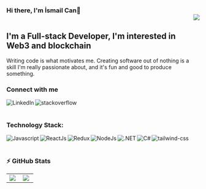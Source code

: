
### Hi there, I'm İsmail Can👋 <div align = 'right'>![](https://komarev.com/ghpvc/?username=ismailcankaratas&color=blue)</div>

## I'm a Full-stack Developer, I'm interested in Web3 and blockchain

Writing code is what motivates me. Creating software out of nothing is a skill I'm really passionate about, and it's fun and good to produce something.
<!--
- 🌱 I’m currently exploring new things in technology. 🤣
- 👯 I’m looking to collaborate with other content creators.
- 🥅 Goals: Contribute more to Open Source projects.
- ⚡ I love to play cricket, badminton and love cooking.
-->

### Connect with me
[<img align="left" alt="LinkedIn" src="https://img.shields.io/badge/linkedin-%230077B5.svg?&style=for-the-badge&logo=linkedin&logoColor=white" />](https://www.linkedin.com/in/ismailcankaratas) 
[<img align="left" alt="stackoverflow" src="https://img.shields.io/badge/stack%20overflow-FE7A16?logo=stack-overflow&logoColor=white&style=for-the-badge" />](https://stackoverflow.com/users/17546497/%c4%b0smail-can-karata%c5%9f) 


<br />
<br />

### Technology Stack:

<img align="left" alt="Javascript" src="https://img.shields.io/badge/JavaScript-323330?style=for-the-badge&logo=javascript&logoColor=F7DF1E" />
<img align="left" alt="ReactJs" src="https://img.shields.io/badge/React-20232A?style=for-the-badge&logo=react&logoColor=61DAFB" />
<img align="left" alt="Redux" src="https://img.shields.io/badge/React_Native-20232A?style=for-the-badge&logo=react&logoColor=61DAFB" />
<img align="left" alt="NodeJs" src="https://img.shields.io/badge/Node.js-339933?style=for-the-badge&logo=nodedotjs&logoColor=white" />
<img align="left" alt=".NET" src="https://img.shields.io/badge/.NET-512BD4?style=for-the-badge&logo=dotnet&logoColor=whit" />
<img align="left" alt="C#" src="https://img.shields.io/badge/C%23-239120?style=for-the-badge&logo=c-sharp&logoColor=white" />
<img align="left" alt="tailwind-css" src="https://img.shields.io/badge/Tailwind_CSS-38B2AC?style=for-the-badge&logo=tailwind-css&logoColor=white" />

<!--
<img align="left" alt="Redux" src="https://img.shields.io/badge/Redux-593D88?style=for-the-badge&logo=redux&logoColor=white" />
<img align="left" alt="VueJs" src="https://img.shields.io/badge/Vue.js-35495E?style=for-the-badge&logo=vuedotjs&logoColor=4FC08D" />
<img align="left" alt="NextJs" src="https://img.shields.io/badge/next.js-000000?style=for-the-badge&logo=nextdotjs&logoColor=white" />
<img align="left" alt="Web3Js" src="https://img.shields.io/badge/web3.js-F16822?style=for-the-badge&logo=web3.js&logoColor=white" />
<img align="left" alt="Solidity" src="https://img.shields.io/badge/Solidity-e6e6e6?style=for-the-badge&logo=solidity&logoColor=black" />
<img align="left" alt="WebAssembly" src="https://img.shields.io/badge/WebAssembly-654FF0?style=for-the-badge&logo=WebAssembly&logoColor=white" />
<img align="left" alt="Vuetify" src="https://img.shields.io/badge/Vuetify-1867C0?style=for-the-badge&logo=vuetify&logoColor=white" />

-->

<br />
<br />

### :zap: GitHub Stats

<center>
  <table>
    <tr>
        <td><img align="left" src="https://github-readme-stats-eight-theta.vercel.app/api?username=ismailcankaratas&show_icons=true&theme=tokyonight&include_all_commits=true&count_private=true" /></td>
        <td><img align="left" src="https://github-readme-stats-eight-theta.vercel.app/api/top-langs/?username=ismailcankaratas&layout=compact&langs_count=8&theme=tokyonight"/></td>
    </tr>   
  </table>
</center>


